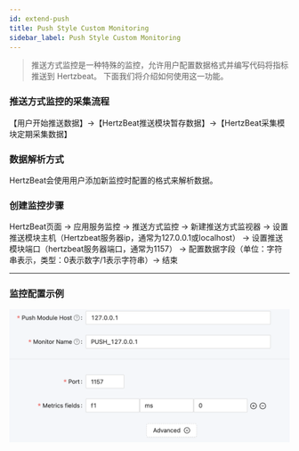 ```yaml
---
id: extend-push 
title: Push Style Custom Monitoring  
sidebar_label: Push Style Custom Monitoring
---
```


> 推送方式监控是一种特殊的监控，允许用户配置数据格式并编写代码将指标推送到 Hertzbeat。
> 下面我们将介绍如何使用这一功能。

### 推送方式监控的采集流程

【用户开始推送数据】->【HertzBeat推送模块暂存数据】->【HertzBeat采集模块定期采集数据】

### 数据解析方式

HertzBeat会使用用户添加新监控时配置的格式来解析数据。

### 创建监控步骤

HertzBeat页面 -> 应用服务监控 -> 推送方式监控 -> 新建推送方式监视器 -> 设置推送模块主机（Hertzbeat服务器ip，通常为127.0.0.1或localhost） -> 设置推送模块端口（hertzbeat服务器端口，通常为1157） -> 配置数据字段（单位：字符串表示，类型：0表示数字/1表示字符串）-> 结束

---

### 监控配置示例

![HertzBeat](/img/docs/advanced/extend-push-example-1.png)
